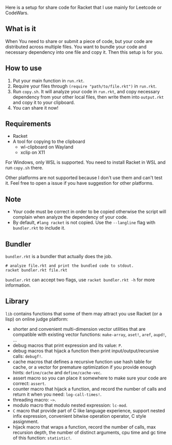 Here is a setup for share code for Racket that I use mainly for Leetcode or CodeWars.

## What is it

When You need to share or submit a piece of code, but your code are distributed across multiple files. You want to bundle your code and necessary dependency into one file and copy it. Then this setup is for you.

## How to use

1. Put your main function in `run.rkt`.
2. Require your files through `(require "path/to/file.rkt")` in `run.rkt`.
3. Run `copy.sh`. It will analyze your code in `run.rkt`, and copy necessary dependency from your other local files, then write them into `output.rkt` and copy it to your clipboard.
4. You can share it now!

## Requirements

- Racket
- A tool for copying to the clipboard
  - wl-clipboard on Wayland
  - xclip on X11

For Windows, only WSL is supported. You need to install Racket in WSL and run `copy.sh` there.

Other platforms are not supported because I don't use them and can't test it. Feel free to open a issue if you have suggestion for other platforms.

## Note

- Your code must be correct in order to be copied otherwise the script will complain when analyze the dependency of your code.
- By default, `#lang racket` is not copied. Use the `--langline` flag with `bundler.rkt` to include it.

## Bundler

`bundler.rkt` is a bundler that actually does the job.

```shell
# analyze file.rkt and print the bundled code to stdout.
racket bundler.rkt file.rkt
```

`bundler.rkt` can accept two flags, use `racket bundler.rkt -h` for more information.

## Library

`lib` contains functions that some of them may attract you use Racket (or a lisp) on online judge platform:

- shorter and convenient multi-dimension vector utilities that are compatible with existing vector functions: `make-array`, `aset!`, `aref`, `aupd!`, ...
- debug macros that print expression and its value: `P`.
- debug macros that hijack a function then print input/output/recursive calls: `debugf!`.
- cache macros that defines a recursive function use hash table for cache, or a vector for premature optimization if you provide enough hints: `define/cache` and `define/cache-vec`.
- assert macro so you can place it somewhere to make sure your code are correct: `assert`.
- counter macro that hijack a function, and record the number of calls and return it when you need: `log-call-times!`.
- threading macro: `~>`.
- modulo macro that modulo nested expression: `lc-mod`.
- `C` macro that provide part of C like language experience, support nested infix expression, convenient bitwise operation operator, C style assignment.
- hijack macro that wraps a function, record the number of calls, max recursion depth, the number of distinct arguments, cpu time and gc time of this function: `statistic!`.
